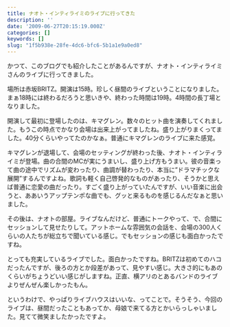```yaml
---
title: ナオト・インティライミのライブに行ってきた
description: ''
date: '2009-06-27T20:15:19.000Z'
categories: []
keywords: []
slug: "1f5b938e-28fe-4dc6-bfc6-5b1a1e9a0ed8"
---
```

かつて、このブログでも紹介したことがあるんですが、ナオト・インティライミさんのライブに行ってきました。

場所は赤坂BRITZ。開演は15時。珍しく昼間のライブということになりました。まぁ18時には終わるだろうと思いきや、終わった時間は19時。4時間の長丁場となりました。

開演して最初に登場したのは、キマグレン。数々のヒット曲を演奏してくれました。もうこの時点でかなり会場は出来上がってましたね。盛り上がりまくってました。40分くらいやってたのかなぁ。普通にキマグレンのライブに来た感覚。

キマグレンが退場して、会場のセッティングが終わった後、ナオト・インティライミが登場。曲の合間のMCが実にうまいし、盛り上げ方もうまい。彼の音楽って曲の途中でリズムが変わったり、曲調が替わったり、本当に”ドラマチックな展開”するんですよね。歌詞も軽く自己啓発的なものがあったり、そうかと思えば普通に恋愛の曲だったり。すごく盛り上がっていたんですが、いい音楽に出会うと、ああいうアップテンポな曲でも、グッと来るものを感じるんだなぁと思いました。

その後は、ナオトの部屋。ライブなんだけど、普通にトークやって、で、合間にセッションして見せたりして。アットホームな雰囲気の会話を、会場の300人くらいの人たちが総立ちで聞いている感じ。でもセッションの感じも面白かったですね。

とっても充実しているライブでした。面白かったですね。BRITZは初めてのハコだったんですが、後ろの方とか段差があって、見やすい感じ。大きさ的にもあのくらいがちょうどいい感じがしますね。正直、横アリのとあるバンドのライブよりぜんぜん楽しかったもん。

というわけで、やっぱりライブハウスはいいな、ってことで。そうそう、今回のライブは、昼間だったこともあってか、母娘で来てる方とかいらっしゃいました。見てて微笑ましたかったですよ。